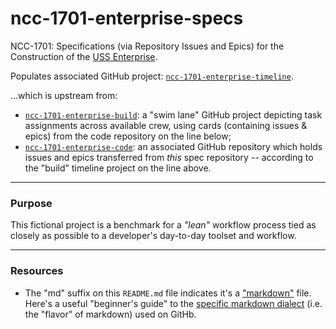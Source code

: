 # ncc-1701-enterprise-specs
NCC-1701: Specifications (via Repository Issues and Epics) for the Construction of the [USS Enterprise](https://www.startrek.com/database_article/enterprise).

Populates associated GitHub project:  [`ncc-1701-enterprise-timeline`](https://github.com/dpcunningham/ncc-1701-enterprise-specs/projects).

...which is upstream from:
- [`ncc-1701-enterprise-build`](https://github.com/dpcunningham/ncc-1701-enterprise-code/projects): a "swim lane" GitHub project depicting task assignments across available crew, using cards (containing issues & epics) from the code repository on the line below;
- [`ncc-1701-enterprise-code`](https://github.com/dpcunningham/ncc-1701-enterprise-code): an associated GitHub repository which holds issues and epics transferred from *this* spec repository -- according to the "build" timeline project on the line above.


---

### Purpose

This fictional project is a benchmark for a _"lean"_ workflow process tied as closely as possible to a developer's day-to-day toolset and workflow.

--- 

### Resources

- The "md" suffix on this `README.md` file indicates it's a ["markdown"](https://en.wikipedia.org/wiki/Markdown) file. Here's a useful "beginner's guide" to the [specific markdown dialect](https://help.github.com/en/articles/basic-writing-and-formatting-syntax) (i.e. the "flavor" of markdown) used on GitHb.

